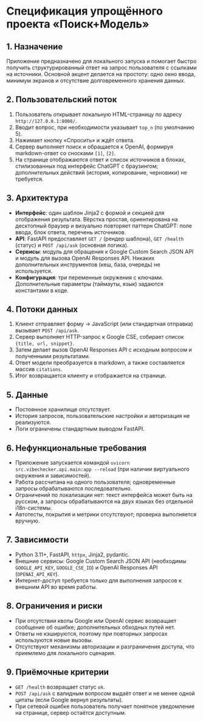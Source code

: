 # Спецификация упрощённого проекта «Поиск+Модель»

## 1. Назначение
Приложение предназначено для локального запуска и помогает быстро получить структурированный ответ на запрос пользователя с ссылками на источники. Основной акцент делается на простоту: одно окно ввода, минимум экранов и отсутствие долговременного хранения данных.

## 2. Пользовательский поток
1. Пользователь открывает локальную HTML-страницу по адресу `http://127.0.0.1:8000/`.
2. Вводит вопрос, при необходимости указывает `top_n` (по умолчанию 5).
3. Нажимает кнопку «Спросить» и ждёт ответа.
4. Сервер выполняет поиск и обращается к OpenAI, формируя markdown-ответ со сносками `[1]`, `[2]`.
5. На странице отображаются ответ и список источников в блоках, стилизованных под интерфейс ChatGPT с браузингом; дополнительных действий (история, копирование, черновики) не требуется.

## 3. Архитектура
- **Интерфейс**: один шаблон Jinja2 с формой и секцией для отображения результата. Вёрстка простая, ориентирована на десктопный браузер и визуально повторяет паттерн ChatGPT: поле ввода, блок ответа, перечень источников.
- **API**: FastAPI предоставляет `GET /` (рендер шаблона), `GET /health` (статус) и `POST /api/ask` (основная логика).
- **Сервисы**: модуль для обращения к Google Custom Search JSON API и модуль для вызова OpenAI Responses API. Никаких дополнительных инструментов (кеш, база, очередь) не используется.
- **Конфигурация**: три переменные окружения с ключами. Дополнительные параметры (таймауты, язык) задаются константами в коде.

## 4. Потоки данных
1. Клиент отправляет форму → JavaScript (или стандартная отправка) вызывает `POST /api/ask`.
2. Сервер выполняет HTTP-запрос к Google CSE, собирает список `{title, url, snippet}`.
3. Затем делает вызов OpenAI Responses API с исходным вопросом и полученными результатами.
4. Ответ модели преобразуется в markdown, а также составляется массив `citations`.
5. Итог возвращается клиенту и отображается на странице.

## 5. Данные
- Постоянное хранилище отсутствует.
- История запросов, пользовательские настройки и авторизация не реализуются.
- Логи ограничены стандартным выводом FastAPI.

## 6. Нефункциональные требования
- Приложение запускается командой `uvicorn src.vibechecker.api.main:app --reload` (при наличии виртуального окружения и зависимостей).
- Работа рассчитана на одного пользователя; одновременные запросы обрабатываются последовательно.
- Ограничений по локализации нет: текст интерфейса может быть на русском, а запросы обрабатываются на двух языках без отдельной i18n-системы.
- Автотесты, покрытия и метрики отсутствуют; проверка выполняется вручную.

## 7. Зависимости
- Python 3.11+, FastAPI, `httpx`, Jinja2, pydantic.
- Внешние сервисы: Google Custom Search JSON API (необходимы `GOOGLE_API_KEY`, `GOOGLE_CSE_ID`) и OpenAI Responses API (`OPENAI_API_KEY`).
- Интернет-доступ требуется только для выполнения запросов к внешним API во время работы.

## 8. Ограничения и риски
- При отсутствии квоты Google или OpenAI сервис возвращает сообщение об ошибке; дополнительных обходных путей нет.
- Ответы не кэшируются, поэтому при повторных запросах используются новые вызовы.
- Отсутствуют механизмы авторизации и разграничения доступа, что приемлемо для локального сценария.

## 9. Приёмочные критерии
- `GET /health` возвращает статус `ok`.
- `POST /api/ask` с валидным вопросом выдаёт ответ и не менее одной цитаты (если Google вернул результаты).
- При сетевой ошибке пользователь получает понятное уведомление на странице, сервер остаётся доступным.
